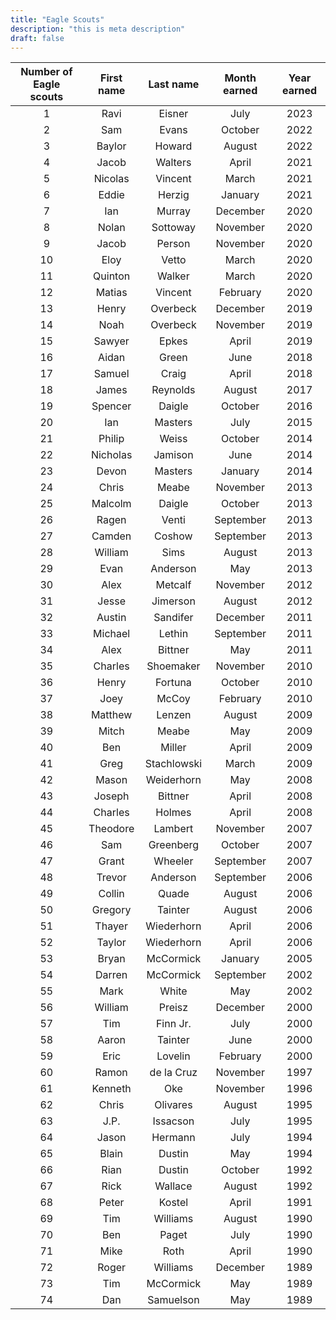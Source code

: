 ```yaml
---
title: "Eagle Scouts"
description: "this is meta description"
draft: false
---
```

|  Number of Eagle scouts  |  First name  |  Last name  |  Month earned  |  Year earned  |
| :----------: | :----------: | :----------: | :-----------: | :----------: |
|  1  |  Ravi  |  Eisner  |  July  |  2023  |
|  2  |  Sam  |  Evans  |  October  |  2022  |
|  3  |  Baylor  |  Howard  |  August  |  2022  |
|  4  |  Jacob  |  Walters  |  April  |  2021  |
|  5  |  Nicolas  |  Vincent  |  March  |  2021  |
|  6  |  Eddie  |  Herzig  |  January  |  2021  |
|  7  |  Ian  |  Murray  |  December  |  2020  |
|  8  |  Nolan  |  Sottoway  |  November  |  2020  |
|  9  |  Jacob  |  Person  |  November  |  2020  |
|  10  |  Eloy  |  Vetto  | March  |  2020  |
|  11  |  Quinton  |  Walker  |  March  |  2020  |
|  12  |  Matias  |  Vincent  |  February  |  2020  |
|  13  |  Henry  |  Overbeck  |  December  |  2019  |
|  14  |  Noah  |  Overbeck  |  November  |  2019  |
|  15  |  Sawyer  |  Epkes  |  April  |  2019  |
|  16  |  Aidan  |  Green  |  June  |  2018  |
|  17  |  Samuel  |  Craig  |  April  |  2018  |
|  18  |  James  |  Reynolds  |  August  |  2017  |
|  19  |  Spencer  |  Daigle  |  October  |  2016  |
|  20  |  Ian  |  Masters  |  July  |  2015  |
|  21  |  Philip  |  Weiss  |  October  |  2014  |
|  22  |  Nicholas  |  Jamison  |  June  |  2014  |
|  23  |  Devon  |  Masters  |  January  |  2014  |
|  24  |  Chris  |  Meabe  |  November  |  2013  |
|  25  |  Malcolm  |  Daigle  |  October  |  2013  |
|  26  |  Ragen  |  Venti  |  September  |  2013  |
|  27  |  Camden  |  Coshow  |  September  |  2013  |
|  28  |  William  |  Sims  |  August  |  2013  |
|  29  |  Evan  |  Anderson  |  May  |  2013  |
|  30  |  Alex  |  Metcalf  |  November  |  2012  |
|  31  |  Jesse  |  Jimerson  |  August  |  2012  |
|  32  |  Austin  |  Sandifer  |  December  |  2011  |
|  33  |  Michael  |  Lethin  |  September  |  2011  |
|  34  |  Alex  |  Bittner  |  May  |  2011  |
|  35  |  Charles  |  Shoemaker  |  November  |  2010  |
|  36  |  Henry  |  Fortuna  |  October  |  2010  |
|  37  |  Joey  |  McCoy  |  February  |  2010  |
|  38  |  Matthew  |  Lenzen  |  August  |  2009  |
|  39  |  Mitch  |  Meabe  |  May  |  2009  |
|  40  |  Ben  |  Miller  |  April  |  2009  |
|  41  |  Greg  |  Stachlowski  |  March  |  2009  |
|  42  |  Mason  |  Weiderhorn  |  May  |  2008  |
|  43  |  Joseph  |  Bittner  |  April  |  2008  |
|  44  |  Charles  |  Holmes  |  April  |  2008  |
|  45  |  Theodore  |  Lambert  |  November  |  2007  |
|  46  |  Sam  |  Greenberg  |  October  |  2007  |
|  47  |  Grant  |  Wheeler  |  September  |  2007  |
|  48  |  Trevor  |  Anderson  |  September  |  2006  |
|  49  |  Collin  |  Quade  |  August  |  2006  |
|  50  |  Gregory  |  Tainter  |  August  |  2006  |
|  51  |  Thayer  |  Wiederhorn  |  April  |  2006  |
|  52  |  Taylor  |  Wiederhorn  |  April  |  2006  |
|  53  |  Bryan  |  McCormick  |  January  |  2005  |
|  54  |  Darren  |  McCormick  |  September  |  2002  |
|  55  |  Mark  |  White  |  May  |  2002  |
|  56  |  William  |  Preisz  |  December  |  2000  |
|  57  |  Tim  |  Finn Jr.  |  July  |  2000  |
|  58  |  Aaron  |  Tainter  |  June  |  2000  |
|  59  |  Eric  |  Lovelin  |  February  |  2000  |
|  60  |  Ramon  |  de la Cruz  |  November  |  1997  |
|  61  |  Kenneth  |  Oke  |  November  |  1996  |
|  62  |  Chris  |  Olivares  |  August  |  1995  |
|  63  |  J.P.  |  Issacson  |  July  |  1995  |
|  64  |  Jason  |  Hermann  |  July  |  1994  |
|  65  |  Blain  |  Dustin  |  May  |  1994  |
|  66  |  Rian  |  Dustin  |  October  |  1992  |
|  67  |  Rick  |  Wallace  |  August  |  1992  |
|  68  |  Peter  |  Kostel  |  April  |  1991  |
|  69  |  Tim  |  Williams  |  August  |  1990  |
|  70  |  Ben  |  Paget  |  July  |  1990  |
|  71  |  Mike  |  Roth  |  April  |  1990  |
|  72  |  Roger  |  Williams  |  December  |  1989  |
|  73  |  Tim  |  McCormick  |  May  |  1989  |
|  74  |  Dan  |  Samuelson  |  May  |  1989  |